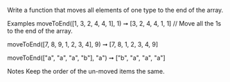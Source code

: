 Write a function that moves all elements of one type to the end of the array.

Examples
moveToEnd([1, 3, 2, 4, 4, 1], 1) ➞ [3, 2, 4, 4, 1, 1]
// Move all the 1s to the end of the array.

moveToEnd([7, 8, 9, 1, 2, 3, 4], 9) ➞ [7, 8, 1, 2, 3, 4, 9]

moveToEnd(["a", "a", "a", "b"], "a") ➞ ["b", "a", "a", "a"]

Notes
Keep the order of the un-moved items the same.